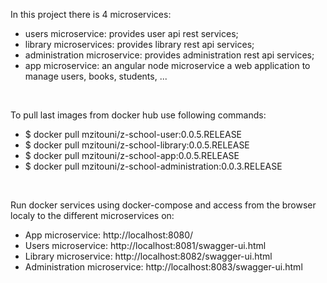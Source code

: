 In this project there is 4 microservices:
* users microservice: provides user api rest services;
* library microservices: provides library rest api services;
* administration microservice: provides administration rest api services;
* app microservice: an angular node microservice a web application to manage users, books, students, ...
<br/>

To pull last images from docker hub use following commands:
* $ docker pull mzitouni/z-school-user:0.0.5.RELEASE
* $ docker pull mzitouni/z-school-library:0.0.5.RELEASE
* $ docker pull mzitouni/z-school-app:0.0.5.RELEASE
* $ docker pull mzitouni/z-school-administration:0.0.3.RELEASE
<br/>

Run docker services using docker-compose and access from the browser localy to the different microservices on:
* App microservice: http://localhost:8080/
* Users microservice: http://localhost:8081/swagger-ui.html
* Library microservice: http://localhost:8082/swagger-ui.html
* Administration microservice: http://localhost:8083/swagger-ui.html
